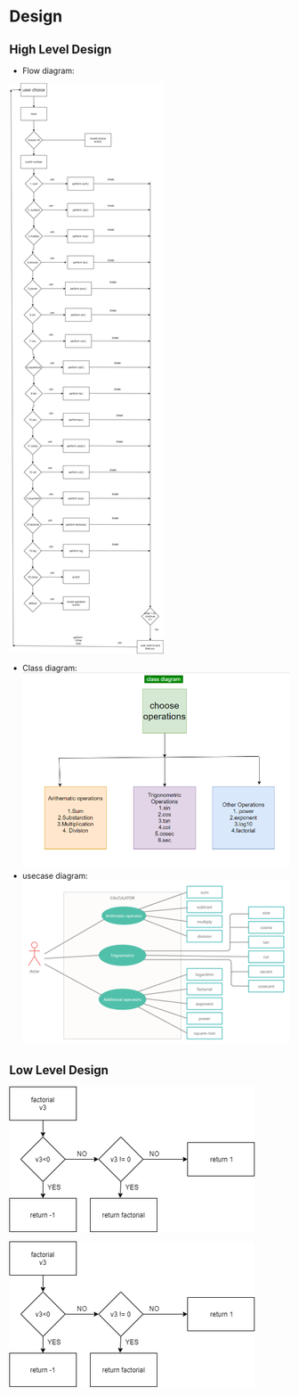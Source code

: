 # Design

## High Level Design 

- Flow diagram:

![flow diagram](https://github.com/Hanumanth-Reddy/ltts-miniproject/blob/master/images/flow.png)

- Class diagram:
![class diagram](https://github.com/Hanumanth-Reddy/ltts-miniproject/blob/master/images/class.png)
- usecase diagram:
![usecase](https://github.com/Hanumanth-Reddy/ltts-miniproject/blob/master/images/usecase.png)

## Low Level Design 

![division diagram](https://github.com/Hanumanth-Reddy/ltts-miniproject/blob/master/images/low1.png)


![factorial Diagram](https://github.com/Hanumanth-Reddy/ltts-miniproject/blob/master/images/low2.png)

